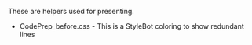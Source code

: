 These are helpers used for presenting.

* CodePrep\_before.css - This is a StyleBot coloring to show redundant lines